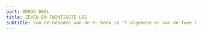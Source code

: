 ```yaml
---
part: DERDE DEEL
title: ZEVEN EN TWINTIGSTE LES
subtitle: Van de Geboden van de H. Kerk in ’t algemeen en van de Twee Eerste van deze Geboden
---
```


